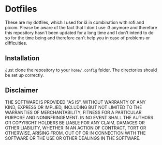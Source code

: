 # Dotfiles

These are my dotfiles, which I used for i3 in combination with rofi and picom. Please be aware of the fact that I don't use i3 anymore and therefore this repository hasn't been updated for a long time and I don't intend to do so for the time being and therefore can't help you in case of problems or difficulties.

## Installation

Just clone the repository to your `home/.config` folder. The directories should be set up correctly. 

## Disclaimer

THE SOFTWARE IS PROVIDED "AS IS", WITHOUT WARRANTY OF ANY KIND, EXPRESS OR IMPLIED, INCLUDING BUT NOT LIMITED TO THE WARRANTIES OF MERCHANTABILITY, FITNESS FOR A PARTICULAR PURPOSE AND NONINFRINGEMENT. IN NO EVENT SHALL THE AUTHORS OR COPYRIGHT HOLDERS BE LIABLE FOR ANY CLAIM, DAMAGES OR OTHER LIABILITY, WHETHER IN AN ACTION OF CONTRACT, TORT OR OTHERWISE, ARISING FROM, OUT OF OR IN CONNECTION WITH THE SOFTWARE OR THE USE OR OTHER DEALINGS IN THE SOFTWARE.
